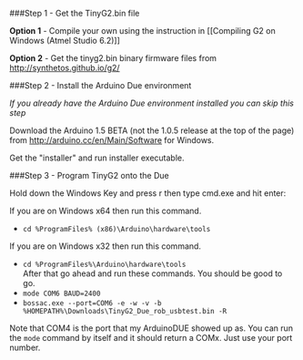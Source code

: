 ###Step 1 - Get the TinyG2.bin file

**Option 1** - Compile your own using the instruction in [[Compiling G2 on Windows (Atmel Studio 6.2)]]

**Option 2** - Get the tinyg2.bin binary firmware files from http://synthetos.github.io/g2/

###Step 2 - Install the Arduino Due environment

_If you already have the Arduino Due environment installed you can skip this step_

Download the Arduino 1.5 BETA (not the 1.0.5 release at the top of the page) from http://arduino.cc/en/Main/Software for Windows.

Get the "installer" and run installer executable.

###Step 3 - Program TinyG2 onto the Due

Hold down the Windows Key and press r then type cmd.exe and hit enter:

If you are on Windows x64 then run this command.
* `cd %ProgramFiles% (x86)\Arduino\hardware\tools`

If you are on Windows x32 then run this command.
* `cd %ProgramFiles%\Arduino\hardware\tools`<br>
After that go ahead and run these commands.  You should be good to go.
* `mode COM6 BAUD=2400`
* `bossac.exe --port=COM6 -e -w -v -b %HOMEPATH%\Downloads\TinyG2_Due_rob_usbtest.bin -R`

Note that COM4 is the port that my ArduinoDUE showed up as.  You can run the `mode` command by itself and it should return a COMx.  Just use your port number.